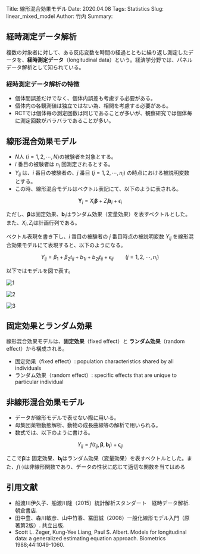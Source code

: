Title: 線形混合効果モデル
Date: 2020.04.08
Tags: Statistics
Slug: linear_mixed_model
Author: 竹内
Summary:

## 経時測定データ解析
複数の対象者に対して、ある反応変数を時間の経過とともに繰り返し測定したデータを、**経時測定データ**（longitudinal data）という。経済学分野では、パネルデータ解析として知られている。

### 経時測定データ解析の特徴
- 個体間誤差だけでなく、個体内誤差も考慮する必要がある。
- 個体内の各観測値は独立ではない為、相関を考慮する必要がある。
- RCTでは個体毎の測定回数は同じであることが多いが、観察研究では個体毎に測定回数がバラバラであることが多い。

## 線形混合効果モデル
- $N$人 ($i=1, 2, \cdots, N$)の被験者を対象とする。
- $i$ 番目の被験者は $n_i$ 回測定されるとする。
- $Y_{ij}$ は、$i$ 番目の被験者の、$j$ 番目 ($j=1, 2, \cdots, n_i$) の時点における被説明変数とする。
- この時、線形混合モデルはベクトル表記にて、以下のように表される。

$$
\boldsymbol{Y}_i = X_i \boldsymbol{\beta} + Z_i \boldsymbol{b}_i + \epsilon_i
$$

ただし、$\boldsymbol{\beta}$は固定効果、$\boldsymbol{b}_i$はランダム効果（変量効果）を表すベクトルとした。また、$X_i, Z_i$は計画行列である。

ベクトル表現を書き下し、$i$ 番目の被験者の $j$ 番目時点の被説明変数 $Y_{ij}$ を線形混合効果モデルにて表現すると、以下のようになる。

$$
Y_{ij}=\beta_1+\beta_2 t_{ij}+b_{1i}+b_{2i}t_{ij}+\epsilon_{ij}\qquad (j=1, 2, \cdots, n_i)
$$

以下ではモデルを図で表す。

![1]({attach}/images/linear_mixed_model_figs/001.JPG)

![2]({attach}/images/linear_mixed_model_figs/002.JPG)

![3]({attach}/images/linear_mixed_model_figs/003.JPG)


## 固定効果とランダム効果
線形混合効果モデルは、**固定効果**（fixed effect）と **ランダム効果**（random effect）から構成される。

- 固定効果（fixed effect）: population characteristics shared by all individuals
- ランダム効果（random effect）: specific effects that are unique to particular individual

## 非線形混合効果モデル
- データが線形モデルで表せない際に用いる。
- 母集団薬物動態解析、動物の成長曲線等の解析で用いられる。
- 数式では、以下のように書ける。

$$
Y_{ij}=f(t_{ij}, \boldsymbol{\beta}, \boldsymbol{b_i})+\epsilon_{ij}
$$

ここで$\boldsymbol{\beta}$は 固定効果、$\boldsymbol{b_i}$はランダム効果（変量効果）を表すベクトルとした。また、$f(\cdot)$は非線形関数であり、データの性状に応じて適切な関数を当てはめる

## 引用文献
- 船渡川伊久子、船渡川隆（2015）統計解析スタンダート　経時データ解析. 朝倉書店.
- 田中豊、森川敏彦、山中竹春、冨田誠（2008）一般化線形モデル入門（原著第2版）. 共立出版.
- Scott L. Zeger, Kung-Yee Liang, Paul S. Albert. Models for longitudinal data: a generalized estimating equation approach. Biometrics 1988;44:1049-1060.
